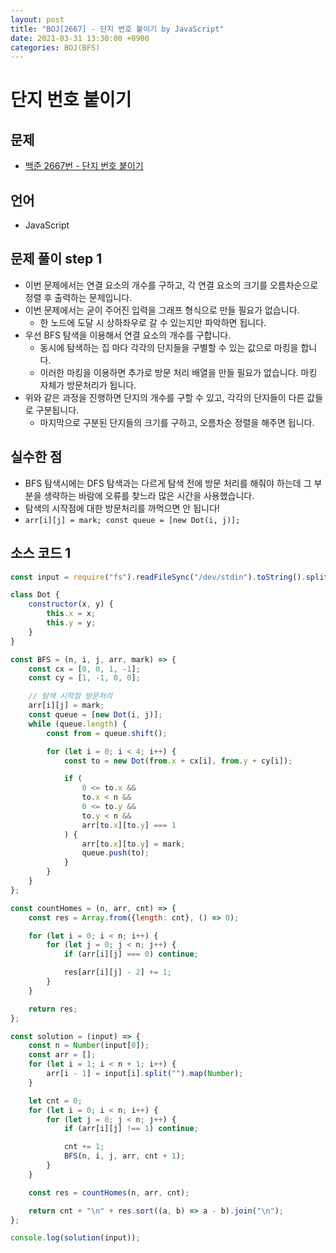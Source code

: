 ```yaml
---
layout: post
title: "BOJ[2667] - 단지 번호 붙이기 by JavaScript"
date: 2021-03-31 13:30:00 +0900
categories: BOJ(BFS)
---
```


# 단지 번호 붙이기

## 문제

- [백준 2667번 - 단지 번호 붙이기](https://www.acmicpc.net/problem/2667)

## 언어

- JavaScript

## 문제 풀이 step 1

- 이번 문제에서는 연결 요소의 개수를 구하고, 각 연결 요소의 크기를 오름차순으로 정렬 후 출력하는 문제입니다.
- 이번 문제에서는 굳이 주어진 입력을 그래프 형식으로 만들 필요가 없습니다.
  - 한 노드에 도달 시 상하좌우로 갈 수 있는지만 파악하면 됩니다.
- 우선 BFS 탐색을 이용해서 연결 요소의 개수를 구합니다.
  - 동시에 탐색하는 집 마다 각각의 단지들을 구별할 수 있는 값으로 마킹을 합니다.
  - 이러한 마킹을 이용하면 추가로 방문 처리 배열을 만들 필요가 없습니다. 마킹 자체가 방문처리가 됩니다.
- 위와 같은 과정을 진행하면 단지의 개수를 구할 수 있고, 각각의 단지들이 다른 값들로 구분됩니다.
  - 마지막으로 구분된 단지들의 크기를 구하고, 오름차순 정렬을 해주면 됩니다.

## 실수한 점

- BFS 탐색시에는 DFS 탐색과는 다르게 탐색 전에 방문 처리를 해줘야 하는데 그 부분을 생략하는 바람에 오류를 찾느라 많은 시간을 사용했습니다.
- 탐색의 시작점에 대한 방문처리를 까먹으면 안 됩니다!
- `arr[i][j] = mark; const queue = [new Dot(i, j)];`

## 소스 코드 1

```jsx
const input = require("fs").readFileSync("/dev/stdin").toString().split("\n");

class Dot {
	constructor(x, y) {
		this.x = x;
		this.y = y;
	}
}

const BFS = (n, i, j, arr, mark) => {
	const cx = [0, 0, 1, -1];
	const cy = [1, -1, 0, 0];

	// 탐색 시작점 방문처리
	arr[i][j] = mark;
	const queue = [new Dot(i, j)];
	while (queue.length) {
		const from = queue.shift();

		for (let i = 0; i < 4; i++) {
			const to = new Dot(from.x + cx[i], from.y + cy[i]);

			if (
				0 <= to.x &&
				to.x < n &&
				0 <= to.y &&
				to.y < n &&
				arr[to.x][to.y] === 1
			) {
				arr[to.x][to.y] = mark;
				queue.push(to);
			}
		}
	}
};

const countHomes = (n, arr, cnt) => {
	const res = Array.from({length: cnt}, () => 0);

	for (let i = 0; i < n; i++) {
		for (let j = 0; j < n; j++) {
			if (arr[i][j] === 0) continue;

			res[arr[i][j] - 2] += 1;
		}
	}

	return res;
};

const solution = (input) => {
	const n = Number(input[0]);
	const arr = [];
	for (let i = 1; i < n + 1; i++) {
		arr[i - 1] = input[i].split("").map(Number);
	}

	let cnt = 0;
	for (let i = 0; i < n; i++) {
		for (let j = 0; j < n; j++) {
			if (arr[i][j] !== 1) continue;

			cnt += 1;
			BFS(n, i, j, arr, cnt + 1);
		}
	}

	const res = countHomes(n, arr, cnt);

	return cnt + "\n" + res.sort((a, b) => a - b).join("\n");
};

console.log(solution(input));
```
